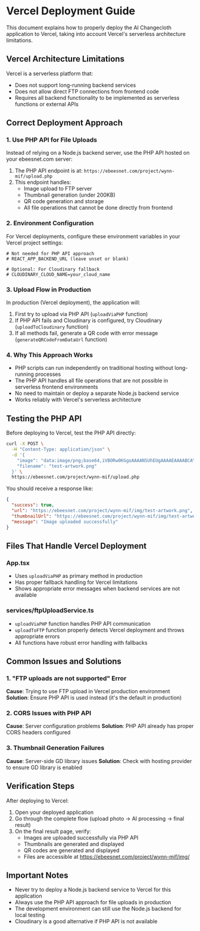 # Vercel Deployment Guide

This document explains how to properly deploy the AI Changecloth application to Vercel, taking into account Vercel's serverless architecture limitations.

## Vercel Architecture Limitations

Vercel is a serverless platform that:
- Does not support long-running backend services
- Does not allow direct FTP connections from frontend code
- Requires all backend functionality to be implemented as serverless functions or external APIs

## Correct Deployment Approach

### 1. Use PHP API for File Uploads

Instead of relying on a Node.js backend server, use the PHP API hosted on your ebeesnet.com server:

1. The PHP API endpoint is at: `https://ebeesnet.com/project/wynn-mif/upload.php`
2. This endpoint handles:
   - Image upload to FTP server
   - Thumbnail generation (under 200KB)
   - QR code generation and storage
   - All file operations that cannot be done directly from frontend

### 2. Environment Configuration

For Vercel deployments, configure these environment variables in your Vercel project settings:

```
# Not needed for PHP API approach
# REACT_APP_BACKEND_URL (leave unset or blank)

# Optional: For Cloudinary fallback
# CLOUDINARY_CLOUD_NAME=your_cloud_name
```

### 3. Upload Flow in Production

In production (Vercel deployment), the application will:

1. First try to upload via PHP API (`uploadViaPHP` function)
2. If PHP API fails and Cloudinary is configured, try Cloudinary (`uploadToCloudinary` function)
3. If all methods fail, generate a QR code with error message (`generateQRCodeFromDataUrl` function)

### 4. Why This Approach Works

- PHP scripts can run independently on traditional hosting without long-running processes
- The PHP API handles all file operations that are not possible in serverless frontend environments
- No need to maintain or deploy a separate Node.js backend service
- Works reliably with Vercel's serverless architecture

## Testing the PHP API

Before deploying to Vercel, test the PHP API directly:

```bash
curl -X POST \
  -H "Content-Type: application/json" \
  -d '{
    "image": "data:image/png;base64,iVBORw0KGgoAAAANSUhEUgAAAAEAAAABCAYAAAAfFcSJAAAADUlEQVR42mP8/5+hHgAHggJ/PchI7wAAAABJRU5ErkJggg==",
    "filename": "test-artwork.png"
  }' \
  https://ebeesnet.com/project/wynn-mif/upload.php
```

You should receive a response like:
```json
{
  "success": true,
  "url": "https://ebeesnet.com/project/wynn-mif/img/test-artwork.png",
  "thumbnailUrl": "https://ebeesnet.com/project/wynn-mif/img/test-artwork-thumb.png",
  "message": "Image uploaded successfully"
}
```

## Files That Handle Vercel Deployment

### App.tsx
- Uses `uploadViaPHP` as primary method in production
- Has proper fallback handling for Vercel limitations
- Shows appropriate error messages when backend services are not available

### services/ftpUploadService.ts
- `uploadViaPHP` function handles PHP API communication
- `uploadToFTP` function properly detects Vercel deployment and throws appropriate errors
- All functions have robust error handling with fallbacks

## Common Issues and Solutions

### 1. "FTP uploads are not supported" Error
**Cause**: Trying to use FTP upload in Vercel production environment
**Solution**: Ensure PHP API is used instead (it's the default in production)

### 2. CORS Issues with PHP API
**Cause**: Server configuration problems
**Solution**: PHP API already has proper CORS headers configured

### 3. Thumbnail Generation Failures
**Cause**: Server-side GD library issues
**Solution**: Check with hosting provider to ensure GD library is enabled

## Verification Steps

After deploying to Vercel:

1. Open your deployed application
2. Go through the complete flow (upload photo → AI processing → final result)
3. On the final result page, verify:
   - Images are uploaded successfully via PHP API
   - Thumbnails are generated and displayed
   - QR codes are generated and displayed
   - Files are accessible at https://ebeesnet.com/project/wynn-mif/img/

## Important Notes

- Never try to deploy a Node.js backend service to Vercel for this application
- Always use the PHP API approach for file uploads in production
- The development environment can still use the Node.js backend for local testing
- Cloudinary is a good alternative if PHP API is not available